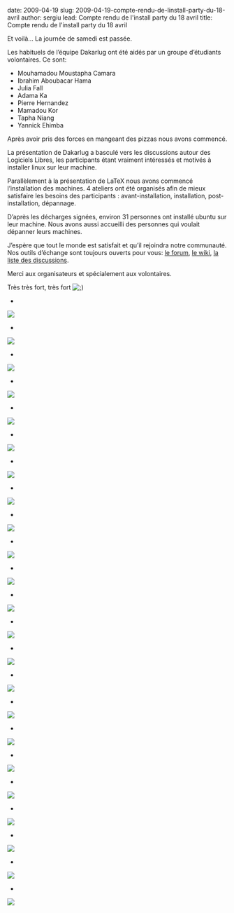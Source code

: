 date: 2009-04-19
slug: 2009-04-19-compte-rendu-de-linstall-party-du-18-avril
author: sergiu
lead: Compte rendu de l'install party du 18 avril
title: Compte rendu de l'install party du 18 avril
    

Et voilà… La journée de samedi est passée.

Les habituels de l’équipe Dakarlug ont été aidés par un groupe d’étudiants volontaires. Ce sont:

*   Mouhamadou Moustapha Camara
*   Ibrahim Aboubacar Hama
*   Julia Fall
*   Adama Ka
*   Pierre Hernandez
*   Mamadou Kor
*   Tapha Niang
*   Yannick Ehimba

Après avoir pris des forces en mangeant des pizzas nous avons commencé.

La présentation de Dakarlug a basculé vers les discussions autour
des Logiciels Libres, les participants étant vraiment intéressés et
motivés à installer linux sur leur machine.

Parallèlement à la présentation de LaTeX nous avons commencé
l’installation des machines. 4 ateliers ont été organisés afin de mieux
satisfaire les besoins des participants : avant-installation,
installation, post-installation, dépannage.

D’après les décharges signées, environ 31 personnes ont installé
ubuntu sur leur machine. Nous avons aussi accueilli des personnes qui
voulait dépanner leurs machines.

J’espère que tout le monde est satisfait et qu’il rejoindra notre
communauté. Nos outils d’échange sont toujours ouverts pour vous: [le forum](http://dakarlug.org/forum), [le wiki](http://dakarlug.org/wiki), [la liste des discussions](http://dakarlug.org/liste).

Merci aux organisateurs et spécialement aux volontaires.

Très très fort, très fort ![;)](http://dakarlug.org/blog/wp-includes/images/smilies/icon_wink.gif) 

* 
[![](http://dakarlug.org/blog/wp-content/uploads/2009/04/1-p1010936-150x150.jpg)](http://dakarlug.org/blog/2009/04/19/compte-rendu-de-linstall-party-du-18-avril/1-p1010936/ "1-p1010936")

* 
[![](http://dakarlug.org/blog/wp-content/uploads/2009/04/1-p1010937-150x150.jpg)](http://dakarlug.org/blog/2009/04/19/compte-rendu-de-linstall-party-du-18-avril/1-p1010937/ "1-p1010937")

* 
[![](http://dakarlug.org/blog/wp-content/uploads/2009/04/1-p1010938-150x150.jpg)](http://dakarlug.org/blog/2009/04/19/compte-rendu-de-linstall-party-du-18-avril/1-p1010938/ "1-p1010938")

* 
[![](http://dakarlug.org/blog/wp-content/uploads/2009/04/1-p1010939-150x150.jpg)](http://dakarlug.org/blog/2009/04/19/compte-rendu-de-linstall-party-du-18-avril/1-p1010939/ "1-p1010939")

* 
[![](http://dakarlug.org/blog/wp-content/uploads/2009/04/1-p1010940-150x150.jpg)](http://dakarlug.org/blog/2009/04/19/compte-rendu-de-linstall-party-du-18-avril/1-p1010940/ "1-p1010940")

* 
[![](http://dakarlug.org/blog/wp-content/uploads/2009/04/1-p1010942-150x150.jpg)](http://dakarlug.org/blog/2009/04/19/compte-rendu-de-linstall-party-du-18-avril/1-p1010942/ "1-p1010942")

* 
[![](http://dakarlug.org/blog/wp-content/uploads/2009/04/1-p1010943-150x150.jpg)](http://dakarlug.org/blog/2009/04/19/compte-rendu-de-linstall-party-du-18-avril/1-p1010943/ "1-p1010943")

* 
[![](http://dakarlug.org/blog/wp-content/uploads/2009/04/1-p1010944-150x150.jpg)](http://dakarlug.org/blog/2009/04/19/compte-rendu-de-linstall-party-du-18-avril/1-p1010944/ "1-p1010944")

* 
[![](http://dakarlug.org/blog/wp-content/uploads/2009/04/1-p1010945-150x150.jpg)](http://dakarlug.org/blog/2009/04/19/compte-rendu-de-linstall-party-du-18-avril/1-p1010945/ "1-p1010945")

* 
[![](http://dakarlug.org/blog/wp-content/uploads/2009/04/1-p1010946-150x150.jpg)](http://dakarlug.org/blog/2009/04/19/compte-rendu-de-linstall-party-du-18-avril/1-p1010946/ "1-p1010946")

* 
[![](http://dakarlug.org/blog/wp-content/uploads/2009/04/1-p1010947-150x150.jpg)](http://dakarlug.org/blog/2009/04/19/compte-rendu-de-linstall-party-du-18-avril/1-p1010947/ "1-p1010947")

* 
[![](http://dakarlug.org/blog/wp-content/uploads/2009/04/1-p1010950-150x150.jpg)](http://dakarlug.org/blog/2009/04/19/compte-rendu-de-linstall-party-du-18-avril/1-p1010950/ "1-p1010950")

* 
[![](http://dakarlug.org/blog/wp-content/uploads/2009/04/1-p1010951-150x150.jpg)](http://dakarlug.org/blog/2009/04/19/compte-rendu-de-linstall-party-du-18-avril/1-p1010951/ "1-p1010951")

* 
[![](http://dakarlug.org/blog/wp-content/uploads/2009/04/1-p1010957-150x150.jpg)](http://dakarlug.org/blog/2009/04/19/compte-rendu-de-linstall-party-du-18-avril/1-p1010957/ "1-p1010957")

* 
[![](http://dakarlug.org/blog/wp-content/uploads/2009/04/1-p1010961-150x150.jpg)](http://dakarlug.org/blog/2009/04/19/compte-rendu-de-linstall-party-du-18-avril/1-p1010961/ "1-p1010961")

* 
[![](http://dakarlug.org/blog/wp-content/uploads/2009/04/1-p1010959-150x150.jpg)](http://dakarlug.org/blog/2009/04/19/compte-rendu-de-linstall-party-du-18-avril/1-p1010959/ "1-p1010959")

* 
[![](http://dakarlug.org/blog/wp-content/uploads/2009/04/1-p1010960-150x150.jpg)](http://dakarlug.org/blog/2009/04/19/compte-rendu-de-linstall-party-du-18-avril/1-p1010960/ "1-p1010960")

* 
[![](http://dakarlug.org/blog/wp-content/uploads/2009/04/1-p1010962-150x150.jpg)](http://dakarlug.org/blog/2009/04/19/compte-rendu-de-linstall-party-du-18-avril/1-p1010962/ "1-p1010962")

* 
[![](http://dakarlug.org/blog/wp-content/uploads/2009/04/1-p1010967-150x150.jpg)](http://dakarlug.org/blog/2009/04/19/compte-rendu-de-linstall-party-du-18-avril/1-p1010967/ "1-p1010967")

* 
[![](http://dakarlug.org/blog/wp-content/uploads/2009/04/1-p1010955-150x150.jpg)](http://dakarlug.org/blog/2009/04/19/compte-rendu-de-linstall-party-du-18-avril/1-p1010955/ "1-p1010955")

* 
[![](http://dakarlug.org/blog/wp-content/uploads/2009/04/1-p1010956-150x150.jpg)](http://dakarlug.org/blog/2009/04/19/compte-rendu-de-linstall-party-du-18-avril/1-p1010956/ "1-p1010956")

* 
[![](http://dakarlug.org/blog/wp-content/uploads/2009/04/1-p1010969-150x150.jpg)](http://dakarlug.org/blog/2009/04/19/compte-rendu-de-linstall-party-du-18-avril/1-p1010969/ "1-p1010969")

* 
[![](http://dakarlug.org/blog/wp-content/uploads/2009/04/1-p1010970-150x150.jpg)](http://dakarlug.org/blog/2009/04/19/compte-rendu-de-linstall-party-du-18-avril/1-p1010970/ "1-p1010970")

    